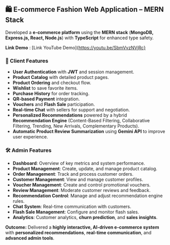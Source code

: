 ## 🛍️ E-commerce Fashion Web Application – **MERN Stack**

Developed a **e-commerce platform** using the **MERN stack** (**MongoDB, Express.js, React, Node.js**) with **TypeScript** for enhanced type safety.

**Link Demo** : [Link YouTube Demo]{https://youtu.be/SbmVvzNVjRc}

### 👤 Client Features
- **User Authentication** with **JWT** and session management.  
- **Product Catalog** with detailed product pages.  
- **Product Ordering** and checkout flow.  
- **Wishlist** to save favorite items.  
- **Purchase History** for order tracking.  
- **QR-based Payment** integration.  
- **Vouchers** and **Flash Sale** participation.  
- **Real-time Chat** with sellers for support and negotiation.  
- **Personalized Recommendations** powered by a hybrid **Recommendation Engine** (Content-Based Filtering, Collaborative Filtering, Trending, New Arrivals, Complementary Products).  
- **Automatic Product Review Summarization** using **Gemini API** to improve user experience.  

### 🛠️ Admin Features
- **Dashboard**: Overview of key metrics and system performance.  
- **Product Management**: Create, update, and manage product catalog.  
- **Order Management**: Track and process customer orders.  
- **Customer Management**: View and manage customer profiles.  
- **Voucher Management**: Create and control promotional vouchers.  
- **Review Management**: Moderate customer reviews and feedback.  
- **Recommendation Control**: Manage and adjust recommendation engine rules.  
- **Chat System**: Real-time communication with customers.  
- **Flash Sale Management**: Configure and monitor flash sales.  
- **Analytics**: Customer analytics, **churn prediction**, and **sales insights**.  

**Outcome:** Delivered a **highly interactive, AI-driven e-commerce system** with **personalized recommendations**, **real-time communication**, and **advanced admin tools**.  

